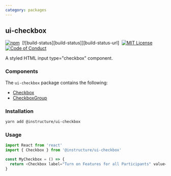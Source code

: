 ```yaml
---
category: packages
---
```


## ui-checkbox

[![npm][npm]][npm-url]&nbsp;
[![build-status][build-status]][build-status-url]&nbsp;
[![MIT License][license-badge]][license]&nbsp;
[![Code of Conduct][coc-badge]][coc]

A styled HTML input type="checkbox" component.

### Components

The `ui-checkbox` package contains the following:

- [Checkbox](#Checkbox)
- [CheckboxGroup](#CheckboxGroup)

### Installation

```sh
yarn add @instructure/ui-checkbox
```

### Usage

```js
import React from 'react'
import { Checkbox } from '@instructure/ui-checkbox'

const MyCheckbox = () => {
  return <Checkbox label="Turn on Features for all Participants" value="on" />
}
```

[npm]: https://img.shields.io/npm/v/@instructure/ui-checkbox.svg
[npm-url]: https://npmjs.com/package/@instructure/ui-checkbox
[license-badge]: https://img.shields.io/npm/l/instructure-ui.svg?style=flat-square
[license]: https://github.com/instructure/instructure-ui/blob/master/LICENSE
[coc-badge]: https://img.shields.io/badge/code%20of-conduct-ff69b4.svg?style=flat-square
[coc]: https://github.com/instructure/instructure-ui/blob/master/CODE_OF_CONDUCT.md
